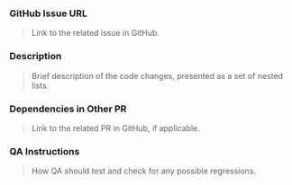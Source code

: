 ### GitHub Issue URL

> Link to the related issue in GitHub.

### Description

> Brief description of the code changes, presented as a set of nested lists.

### Dependencies in Other PR

> Link to the related PR in GitHub, if applicable.

### QA Instructions

> How QA should test and check for any possible regressions.
